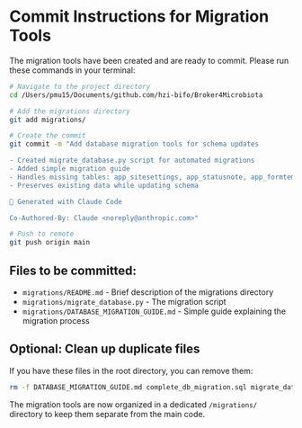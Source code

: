 # Commit Instructions for Migration Tools

The migration tools have been created and are ready to commit. Please run these commands in your terminal:

```bash
# Navigate to the project directory
cd /Users/pmu15/Documents/github.com/hzi-bifo/Broker4Microbiota

# Add the migrations directory
git add migrations/

# Create the commit
git commit -m "Add database migration tools for schema updates

- Created migrate_database.py script for automated migrations
- Added simple migration guide  
- Handles missing tables: app_sitesettings, app_statusnote, app_formtemplate, app_formsubmission
- Preserves existing data while updating schema

🤖 Generated with Claude Code

Co-Authored-By: Claude <noreply@anthropic.com>"

# Push to remote
git push origin main
```

## Files to be committed:
- `migrations/README.md` - Brief description of the migrations directory
- `migrations/migrate_database.py` - The migration script
- `migrations/DATABASE_MIGRATION_GUIDE.md` - Simple guide explaining the migration process

## Optional: Clean up duplicate files
If you have these files in the root directory, you can remove them:
```bash
rm -f DATABASE_MIGRATION_GUIDE.md complete_db_migration.sql migrate_database.py
```

The migration tools are now organized in a dedicated `/migrations/` directory to keep them separate from the main code.